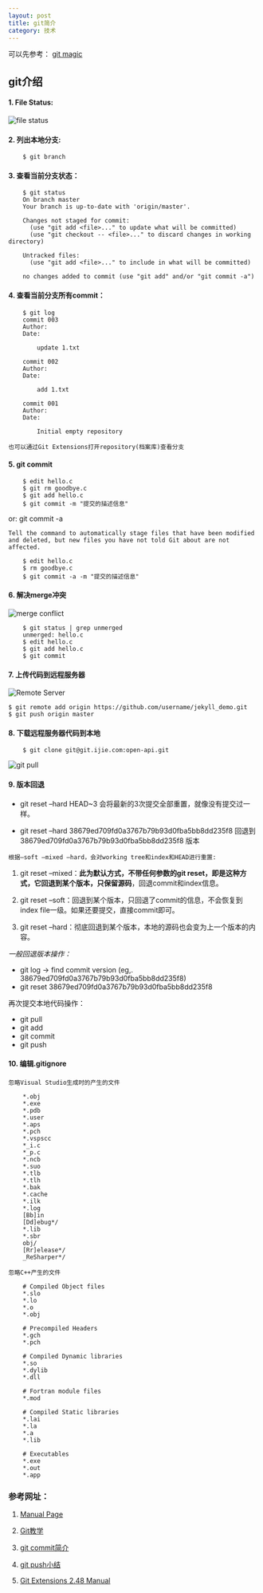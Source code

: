 ```yaml
---
layout: post
title: git简介
category: 技术
---
```


可以先参考： [git magic](http://www.csc.kth.se/utbildning/kth/kurser/DD2385/material/gitmagic.pdf "git")

## git介绍

#### 1. File Status:

![file status](http://image.slidesharecdn.com/giteveryone-101022053442-phpapp02/95/git-19-638.jpg?cb=1422675239)

#### 2. 列出本地分支:

```
    $ git branch
```

#### 3. 查看当前分支状态：

```
    $ git status
    On branch master
    Your branch is up-to-date with 'origin/master'.
    
    Changes not staged for commit:
      (use "git add <file>..." to update what will be committed)
      (use "git checkout -- <file>..." to discard changes in working directory)
    
    Untracked files:
      (use "git add <file>..." to include in what will be committed)
    
    no changes added to commit (use "git add" and/or "git commit -a")
```

#### 4. 查看当前分支所有commit：

```
    $ git log
    commit 003
    Author: 
    Date:   
    
        update 1.txt
    
    commit 002
    Author: 
    Date:   
    
        add 1.txt
        
    commit 001
    Author: 
    Date:   
    
        Initial empty repository
```

`也可以通过Git Extensions打开repository(档案库)查看分支`

#### 5. git commit

```
    $ edit hello.c
    $ git rm goodbye.c
    $ git add hello.c
    $ git commit -m "提交的描述信息"
```
or: git commit -a

`Tell the command to automatically stage files that have been modified and deleted, but new files you have not told Git about are not affected.`

```
    $ edit hello.c
    $ rm goodbye.c
    $ git commit -a -m "提交的描述信息"
```

#### 6. 解决merge冲突

![merge conflict](http://image.slidesharecdn.com/giteveryone-101022053442-phpapp02/95/git-40-638.jpg?cb=1422675239)

```
    $ git status | grep unmerged
    unmerged: hello.c
    $ edit hello.c
    $ git add hello.c
    $ git commit
```

#### 7. 上传代码到远程服务器

![Remote Server](http://image.slidesharecdn.com/giteveryone-101022053442-phpapp02/95/git-23-638.jpg?cb=1422675239)

    $ git remote add origin https://github.com/username/jekyll_demo.git
    $ git push origin master

#### 8. 下载远程服务器代码到本地

```
    $ git clone git@git.ijie.com:open-api.git
```

![git pull](http://image.slidesharecdn.com/giteveryone-101022053442-phpapp02/95/git-54-638.jpg?cb=1422675239)

#### 9. 版本回退

* git reset –hard HEAD~3 会将最新的3次提交全部重置，就像没有提交过一样。

* git reset –hard 38679ed709fd0a3767b79b93d0fba5bb8dd235f8 回退到38679ed709fd0a3767b79b93d0fba5bb8dd235f8 版本

`根据–soft –mixed –hard，会对working tree和index和HEAD进行重置:`

1. git reset –mixed：**此为默认方式，不带任何参数的git reset，即是这种方式，它回退到某个版本，只保留源码**，回退commit和index信息。
 
2. git reset –soft：回退到某个版本，只回退了commit的信息，不会恢复到index file一级。如果还要提交，直接commit即可。

3. git reset –hard：彻底回退到某个版本，本地的源码也会变为上一个版本的内容。

*一般回退版本操作：*

* git log  -> find commit version (eg,. 38679ed709fd0a3767b79b93d0fba5bb8dd235f8)
* git reset 38679ed709fd0a3767b79b93d0fba5bb8dd235f8

再次提交本地代码操作：

* git pull
* git add
* git commit
* git push

#### 10. 编辑.gitignore

`忽略Visual Studio生成时的产生的文件`

```
    *.obj
    *.exe
    *.pdb
    *.user
    *.aps
    *.pch
    *.vspscc
    *_i.c
    *_p.c
    *.ncb
    *.suo
    *.tlb
    *.tlh
    *.bak
    *.cache
    *.ilk
    *.log
    [Bb]in
    [Dd]ebug*/
    *.lib
    *.sbr
    obj/
    [Rr]elease*/
    _ReSharper*/
```

`忽略C++产生的文件`

```
    # Compiled Object files
    *.slo
    *.lo
    *.o
    *.obj
    
    # Precompiled Headers
    *.gch
    *.pch
    
    # Compiled Dynamic libraries
    *.so
    *.dylib
    *.dll
    
    # Fortran module files
    *.mod
    
    # Compiled Static libraries
    *.lai
    *.la
    *.a
    *.lib
    
    # Executables
    *.exe
    *.out
    *.app
```

### 参考网址：

1. [Manual Page](http://web.mit.edu/jhawk/mnt/spo/git/git-doc/index.html "Markdown")

2. [Git教学](http://www.slideshare.net/littlebtc/git-5528339 "Markdown")

3. [git commit简介](http://blog.csdn.net/hudashi/article/details/7664409 "Markdown")

4. [git push小结](http://blog.csdn.net/wh_19910525/article/details/7438183 "Markdown")

5. [Git Extensions 2.48 Manual](http://git-extensions-documentation.readthedocs.org/en/release-2.48/ "Markdown")
